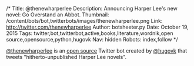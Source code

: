 /*
Title: @thenewharperlee
Description: Announcing Harper Lee's new novel: Go Overstand an Abbot.
Thumbnail: /content/bots/bot,twitterbots/images/thenewharperlee.png
Link: http://twitter.com/thenewharperlee
Author: botsheeter.py
Date: October 19, 2015
Tags: twitter,bot,twitterbot,active,books,literature,wordnik,open source,opensource,python,hugovk
Nav: hidden
Robots: index,follow
*/

[@thenewharperlee](https://twitter.com/thenewharperlee) is an [open source](https://github.com/hugovk/thenewharperlee) Twitter bot created by [@hugovk](https://twitter.com/hugovk) that tweets "hitherto-unpublished Harper Lee novels".
